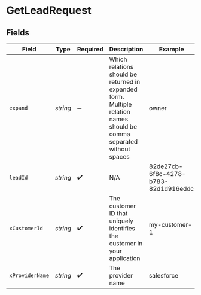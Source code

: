 # GetLeadRequest


## Fields

| Field                                                                                                                 | Type                                                                                                                  | Required                                                                                                              | Description                                                                                                           | Example                                                                                                               |
| --------------------------------------------------------------------------------------------------------------------- | --------------------------------------------------------------------------------------------------------------------- | --------------------------------------------------------------------------------------------------------------------- | --------------------------------------------------------------------------------------------------------------------- | --------------------------------------------------------------------------------------------------------------------- |
| `expand`                                                                                                              | *string*                                                                                                              | :heavy_minus_sign:                                                                                                    | Which relations should be returned in expanded form. Multiple relation names should be comma separated without spaces | owner                                                                                                                 |
| `leadId`                                                                                                              | *string*                                                                                                              | :heavy_check_mark:                                                                                                    | N/A                                                                                                                   | 82de27cb-6f8c-4278-b783-82d1d916eddc                                                                                  |
| `xCustomerId`                                                                                                         | *string*                                                                                                              | :heavy_check_mark:                                                                                                    | The customer ID that uniquely identifies the customer in your application                                             | my-customer-1                                                                                                         |
| `xProviderName`                                                                                                       | *string*                                                                                                              | :heavy_check_mark:                                                                                                    | The provider name                                                                                                     | salesforce                                                                                                            |